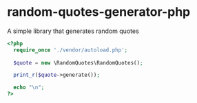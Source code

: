 # random-quotes-generator-php
A simple library that generates random quotes

```php
<?php
  require_once './vendor/autoload.php';
  
  $quote = new \RandomQuotes\RandomQuotes();

  print_r($quote->generate());

  echo "\n";
?>
```
